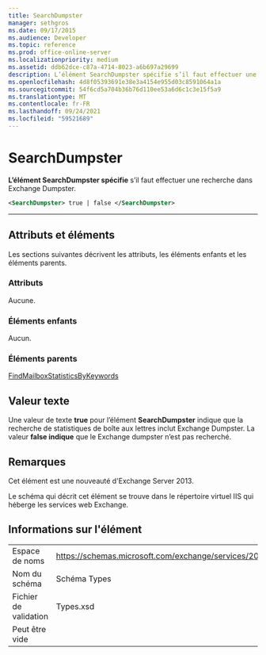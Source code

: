 ```yaml
---
title: SearchDumpster
manager: sethgros
ms.date: 09/17/2015
ms.audience: Developer
ms.topic: reference
ms.prod: office-online-server
ms.localizationpriority: medium
ms.assetid: ddb62dce-c87a-4714-8023-a6b697a29699
description: L’élément SearchDumpster spécifie s’il faut effectuer une recherche dans le Exchange Dumpster.
ms.openlocfilehash: 4d8f05393691e38e3a4154e955d03c8591064a1a
ms.sourcegitcommit: 54f6cd5a704b36b76d110ee53a6d6c1c3e15f5a9
ms.translationtype: MT
ms.contentlocale: fr-FR
ms.lasthandoff: 09/24/2021
ms.locfileid: "59521689"
---
```

# <a name="searchdumpster"></a>SearchDumpster

**L’élément SearchDumpster spécifie** s’il faut effectuer une recherche dans Exchange Dumpster. 
  
```XML
<SearchDumpster> true | false </SearchDumpster>
```

 ****
## <a name="attributes-and-elements"></a>Attributs et éléments

Les sections suivantes décrivent les attributs, les éléments enfants et les éléments parents.
  
### <a name="attributes"></a>Attributs

Aucune.
  
### <a name="child-elements"></a>Éléments enfants

Aucun.
  
### <a name="parent-elements"></a>Éléments parents

[FindMailboxStatisticsByKeywords](findmailboxstatisticsbykeywords.md)
  
## <a name="text-value"></a>Valeur texte

Une valeur de texte **true** pour l’élément **SearchDumpster** indique que la recherche de statistiques de boîte aux lettres inclut Exchange Dumpster. La valeur **false indique** que le Exchange dumpster n’est pas recherché. 
  
## <a name="remarks"></a>Remarques

Cet élément est une nouveauté d'Exchange Server 2013.
  
Le schéma qui décrit cet élément se trouve dans le répertoire virtuel IIS qui héberge les services web Exchange.
  
## <a name="element-information"></a>Informations sur l'élément

|||
|:-----|:-----|
|Espace de noms  <br/> |https://schemas.microsoft.com/exchange/services/2006/types  <br/> |
|Nom du schéma  <br/> |Schéma Types  <br/> |
|Fichier de validation  <br/> |Types.xsd  <br/> |
|Peut être vide  <br/> ||
   

